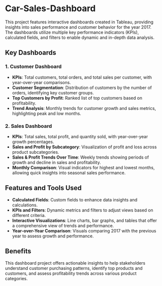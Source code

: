 # Car-Sales-Dashboard

This project features interactive dashboards created in Tableau, providing insights into sales performance and customer behavior for the year 2017. The dashboards utilize multiple key performance indicators (KPIs), calculated fields, and filters to enable dynamic and in-depth data analysis.

## Key Dashboards

### 1. Customer Dashboard
   - **KPIs**: Total customers, total orders, and total sales per customer, with year-over-year comparisons.
   - **Customer Segmentation**: Distribution of customers by the number of orders, identifying key customer groups.
   - **Top Customers by Profit**: Ranked list of top customers based on profitability.
   - **Trend Analysis**: Monthly trends for customer growth and sales metrics, highlighting peak and low months.

### 2. Sales Dashboard
   - **KPIs**: Total sales, total profit, and quantity sold, with year-over-year growth percentages.
   - **Sales and Profit by Subcategory**: Visualization of profit and loss across product subcategories.
   - **Sales & Profit Trends Over Time**: Weekly trends showing periods of growth and decline in sales and profitability.
   - **Monthly Comparison**: Visual indicators for highest and lowest months, allowing quick insights into seasonal sales performance.

## Features and Tools Used

- **Calculated Fields**: Custom fields to enhance data insights and calculations.
- **KPIs and Filters**: Dynamic metrics and filters to adjust views based on different criteria.
- **Interactive Visualizations**: Line charts, bar graphs, and tables that offer a comprehensive view of trends and performance.
- **Year-over-Year Comparison**: Visuals comparing 2017 with the previous year to assess growth and performance.

## Benefits

This dashboard project offers actionable insights to help stakeholders understand customer purchasing patterns, identify top products and customers, and assess profitability trends across various product categories.


         
